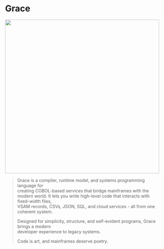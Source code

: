 # Grace

<img src="https://www.ufrgs.br/enigma/wp-content/uploads/2021/06/ghcobol.jpg" width="500">

> Grace is a compiler, runtime model, and systems programming language for  
> creating COBOL-based services that bridge mainframes with the modern world.
> It lets you write high-level code that interacts with fixed-width files,  
> VSAM records, CSVs, JSON, SQL, and cloud services - all from one coherent system.
> 
> Designed for simplicity, structure, and self-evident programs, Grace brings a modern  
> developer experience to legacy systems.
> 
> Code is art, and mainframes deserve poetry.
